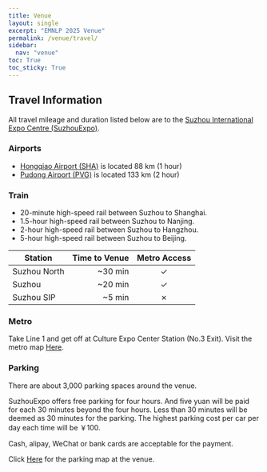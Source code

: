 ```yaml
---
title: Venue
layout: single
excerpt: "EMNLP 2025 Venue"
permalink: /venue/travel/
sidebar:
  nav: "venue"
toc: True
toc_sticky: True
---
```


## Travel Information

All travel mileage and duration listed below are to the [Suzhou International Expo Centre (SuzhouExpo)](https://en.suzhouexpo.com/zhanguansheshiEn-335.html).

### Airports

- [Hongqiao Airport (SHA)](https://www.shairport.com/ensh/hqjc/index.html) is located 88 km (1 hour)
- [Pudong Airport (PVG)](https://www.shanghaiairport.com/index_en.html) is located 133 km (2 hour)

### Train

- 20-minute high-speed rail between Suzhou to Shanghai.
- 1.5-hour high-speed rail between Suzhou to Nanjing.
- 2-hour high-speed rail between Suzhou to Hangzhou.
- 5-hour high-speed rail between Suzhou to Beijing.

| Station      | Time to Venue | Metro Access |
| ------------ | ------------: | :----------: |
| Suzhou North |      \~30 min |       ✓      |
| Suzhou       |      \~20 min |       ✓      |
| Suzhou SIP   |       \~5 min |       ✗      |

### Metro

Take Line 1 and get off at Culture Expo Center Station (No.3 Exit).
Visit the metro map [Here](https://www.sz-mtr.com/service/guide/map/index_zh.html).

### Parking 

There are about 3,000 parking spaces around the venue.

SuzhouExpo offers free parking for four hours. And five yuan will be paid for each 30 minutes beyond the four hours. Less than 30 minutes will be deemed as 30 minutes for the parking. The highest parking cost per car per day each time will be ￥100.

Cash, alipay, WeChat or bank cards are acceptable for the payment.

Click [Here](https://en.suzhouexpo.com/ruhedaodaEn-350.html) for the parking map at the venue.

